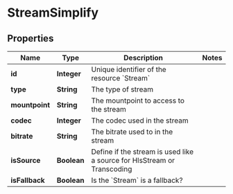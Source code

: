

# StreamSimplify


## Properties

| Name | Type | Description | Notes |
|------------ | ------------- | ------------- | -------------|
|**id** | **Integer** | Unique identifier of the resource &#x60;Stream&#x60; |  |
|**type** | **String** | The type of stream |  |
|**mountpoint** | **String** | The mountpoint to access to the stream |  |
|**codec** | **Integer** | The codec used in the stream |  |
|**bitrate** | **String** | The bitrate used to in the stream |  |
|**isSource** | **Boolean** | Define if the stream is used like a source for HlsStream or Transcoding |  |
|**isFallback** | **Boolean** | Is the &#x60;Stream&#x60; is a fallback? |  |



